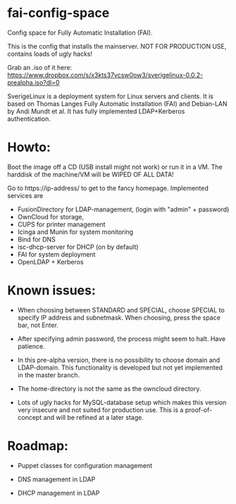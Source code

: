 fai-config-space
================

Config space for Fully Automatic Installation (FAI).

This is the config that installs the mainserver. NOT FOR PRODUCTION USE, contains loads of ugly hacks!

Grab an .iso of it here: https://www.dropbox.com/s/x3kts37vcsw0ow3/sverigelinux-0.0.2-prealpha.iso?dl=0

SverigeLinux is a deployment system for Linux servers and clients. It is based on Thomas Langes Fully Automatic Installation (FAI) and Debian-LAN by Andi Mundt et al. 
It has fully implemented LDAP+Kerberos authentication.

Howto:
======

Boot the image off a CD (USB install might not work) or run it in a VM. The harddisk of the machine/VM will be WIPED OF ALL DATA!

Go to https://ip-address/ to get to the fancy homepage. Implemented services are 
* FusionDirectory for LDAP-management, (login with "admin" + password)
* OwnCloud for storage,
* CUPS for printer management
* Icinga and Munin for system monitoring
* Bind for DNS
* isc-dhcp-server for DHCP (on by default)
* FAI for system deployment
* OpenLDAP + Kerberos

Known issues:
=============

* When choosing between STANDARD and SPECIAL, choose SPECIAL to specify IP address and subnetmask. When choosing, press the space bar, not Enter.

* After specifying admin password, the process might seem to halt. Have patience.

* In this pre-alpha version, there is no possibility to choose domain and LDAP-domain. This functionality is developed but not yet implemented in the master branch.

* The home-directory is not the same as the owncloud directory.

* Lots of ugly hacks for MySQL-database setup which makes this version very insecure and not suited for production use. This is a proof-of-concept and will be refined at a later stage.

Roadmap:
========

* Puppet classes for configuration management

* DNS management in LDAP

* DHCP management in LDAP
